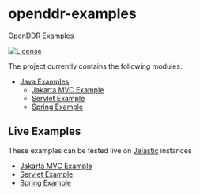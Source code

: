 openddr-examples
=========

OpenDDR Examples

[![License](http://img.shields.io/badge/license-Apache2-red.svg)](http://opensource.org/licenses/apache-2.0)

The project currently contains the following modules:

- [Java Examples](java)
  - [Jakarta MVC Example](java/classifier/mvc)
  - [Servlet Example](java/classifier/servlet)
  - [Spring Example](java/classifier/spring)

Live Examples
-------------------------------------
These examples can be tested live on [Jelastic](https://jelastic.com/) instances
- [Jakarta MVC Example](http://openddr.demo.jelastic.com/spring/)
- [Servlet Example](http://openddr.demo.jelastic.com/servlet/)
- [Spring Example](http://openddr.demo.jelastic.com/spring/)